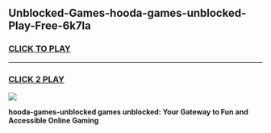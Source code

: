 
## Unblocked-Games-hooda-games-unblocked-Play-Free-6k7la
<h3>
<a href="https://premium76.site?title=hooda-games-unblocked&ref=24M">CLICK TO PLAY</a></h3>
<hr>

<h3>
<a href="https://premium76.site?title=hooda-games-unblocked&ref=24M">CLICK 2 PLAY</a>
  
</h3>

<a href="https://premium76.site?title=hooda-games-unblocked&ref=24M"><img src="https://clearcache.store/games.png"></a>


**hooda-games-unblocked games unblocked: Your Gateway to Fun and Accessible Online Gaming**
